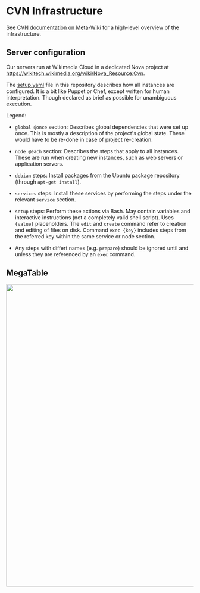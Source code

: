CVN Infrastructure
==============

See [CVN documentation on Meta-Wiki](https://meta.wikimedia.org/wiki/Countervandalism_Network/Infrastructure) for a high-level overview of the infrastructure.

Server configuration
-------

Our servers run at Wikimedia Cloud in a dedicated Nova project at https://wikitech.wikimedia.org/wiki/Nova_Resource:Cvn.

The [setup.yaml](./setup.yaml) file in this repository describes how all instances are configured. It is a bit like Puppet or Chef, except written for human interpretation. Though declared as brief as possible for unambiguous execution.

Legend:
* `global @once` section: Describes global dependencies that were set up once. This is mostly a description of the project's global state. These would have to be re-done in case of project re-creation.

* `node @each` section: Describes the steps that apply to all instances. These are run when creating new instances, such as web servers or application servers.

* `debian` steps: Install packages from the Ubuntu package repository (through `apt-get install`).

* `services` steps: Install these services by performing the steps under the relevant `service` section.

* `setup` steps: Perform these actions via Bash. May contain variables and interactive instructions (not a completely valid shell script). Uses `{value}` placeholders. The `edit` and `create` command refer to creation and editing of files on disk. Command `exec {key}` includes steps from the referred key within the same service or node section.

* Any steps with differt names (e.g. `prepare`) should be ignored until and unless they are referenced by an `exec` command.

MegaTable
-------

<img src="http://i.imgur.com/HbgOTGq.png" width="812">
